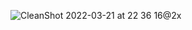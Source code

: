 ![CleanShot 2022-03-21 at 22 36 16@2x](https://user-images.githubusercontent.com/49156359/159312055-1793add3-de1e-4016-9fa6-f202964190d7.png)
